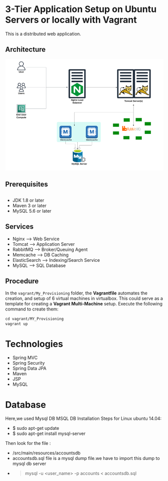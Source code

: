 # 3-Tier Application Setup on Ubuntu Servers or locally with Vagrant
This is a distributed web application.

## Architecture
![architecture](images/architecture.png)

## Prerequisites
##
- JDK 1.8 or later
- Maven 3 or later
- MySQL 5.6 or later

## Services
- Nginx --> Web Service
- Tomcat --> Application Server
- RabbitMQ --> Broker/Queuing Agent
- Memcache --> DB Caching
- ElasticSearch --> Indexing/Search Service
- MySQL --> SQL Database

## Procedure
In the `vagrant/My_Provisioning` folder, the **Vagrantfile** automates the creation,
and setup of 6 virtual machines in virtualbox. This could serve as a template for
creating a **Vagrant Multi-Machine** setup.
Execute the following command to create them:
```
cd vagrant/MY_Provisioning
vagrant up
```

# Technologies 
- Spring MVC
- Spring Security
- Spring Data JPA
- Maven
- JSP
- MySQL
# Database
Here,we used Mysql DB 
MSQL DB Installation Steps for Linux ubuntu 14.04:
- $ sudo apt-get update
- $ sudo apt-get install mysql-server

Then look for the file :
- /src/main/resources/accountsdb
- accountsdb.sql file is a mysql dump file.we have to import this dump to mysql db server
- > mysql -u <user_name> -p accounts < accountsdb.sql


